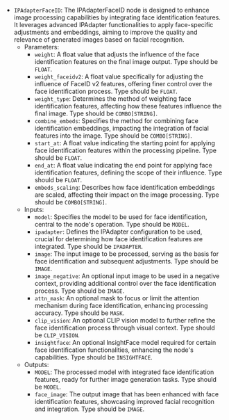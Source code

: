 - `IPAdapterFaceID`: The IPAdapterFaceID node is designed to enhance image processing capabilities by integrating face identification features. It leverages advanced IPAdapter functionalities to apply face-specific adjustments and embeddings, aiming to improve the quality and relevance of generated images based on facial recognition.
    - Parameters:
        - `weight`: A float value that adjusts the influence of the face identification features on the final image output. Type should be `FLOAT`.
        - `weight_faceidv2`: A float value specifically for adjusting the influence of FaceID v2 features, offering finer control over the face identification process. Type should be `FLOAT`.
        - `weight_type`: Determines the method of weighting face identification features, affecting how these features influence the final image. Type should be `COMBO[STRING]`.
        - `combine_embeds`: Specifies the method for combining face identification embeddings, impacting the integration of facial features into the image. Type should be `COMBO[STRING]`.
        - `start_at`: A float value indicating the starting point for applying face identification features within the processing pipeline. Type should be `FLOAT`.
        - `end_at`: A float value indicating the end point for applying face identification features, defining the scope of their influence. Type should be `FLOAT`.
        - `embeds_scaling`: Describes how face identification embeddings are scaled, affecting their impact on the image processing. Type should be `COMBO[STRING]`.
    - Inputs:
        - `model`: Specifies the model to be used for face identification, central to the node's operation. Type should be `MODEL`.
        - `ipadapter`: Defines the IPAdapter configuration to be used, crucial for determining how face identification features are integrated. Type should be `IPADAPTER`.
        - `image`: The input image to be processed, serving as the basis for face identification and subsequent adjustments. Type should be `IMAGE`.
        - `image_negative`: An optional input image to be used in a negative context, providing additional control over the face identification process. Type should be `IMAGE`.
        - `attn_mask`: An optional mask to focus or limit the attention mechanism during face identification, enhancing processing accuracy. Type should be `MASK`.
        - `clip_vision`: An optional CLIP vision model to further refine the face identification process through visual context. Type should be `CLIP_VISION`.
        - `insightface`: An optional InsightFace model required for certain face identification functionalities, enhancing the node's capabilities. Type should be `INSIGHTFACE`.
    - Outputs:
        - `MODEL`: The processed model with integrated face identification features, ready for further image generation tasks. Type should be `MODEL`.
        - `face_image`: The output image that has been enhanced with face identification features, showcasing improved facial recognition and integration. Type should be `IMAGE`.
